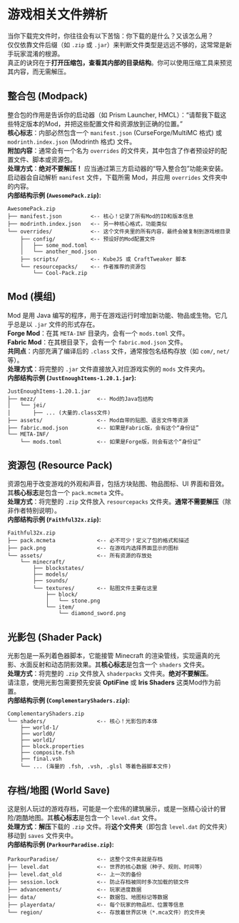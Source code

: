 # 游戏相关文件辨析

当你下载完文件时，你往往会有以下苦恼：你下载的是什么？又该怎么用？  
仅仅依靠文件后缀（如 `.zip` 或 `.jar`）来判断文件类型是远远不够的，这常常是新手玩家混淆的根源。  
真正的诀窍在于**打开压缩包，查看其内部的目录结构**。你可以使用压缩工具来预览其内容，而无需解压。

## 整合包 (Modpack)

整合包的作用是告诉你的启动器（如 Prism Launcher, HMCL）：“请帮我下载这些特定版本的Mod，并把这些配置文件和资源放到正确的位置。”  
**核心标志**：内部必然包含一个 `manifest.json` (CurseForge/MultiMC 格式) 或 `modrinth.index.json` (Modrinth 格式) 文件。  
**附加内容**：通常会有一个名为 `overrides` 的文件夹，其中包含了作者预设好的配置文件、脚本或资源包。  
**处理方式**：**绝对不要解压！** 应当通过第三方启动器的“导入整合包”功能来安装。启动器会自动解析 `manifest` 文件，下载所需 Mod，并应用 `overrides` 文件夹中的内容。  
**内部结构示例 (`AwesomePack.zip`):**

```text
AwesomePack.zip
├── manifest.json         <-- 核心！记录了所有Mod的ID和版本信息
├── modrinth.index.json   <-- 另一种核心格式，功能类似
└── overrides/            <-- 这个文件夹里的所有内容，最终会被复制到游戏根目录
    ├── config/           <-- 预设好的Mod配置文件
    │   ├── some_mod.toml
    │   └── another_mod.json
    ├── scripts/          <-- KubeJS 或 CraftTweaker 脚本
    └── resourcepacks/    <-- 作者推荐的资源包
        └── Cool-Pack.zip
```

## Mod (模组)

Mod 是用 Java 编写的程序，用于在游戏运行时增加新功能、物品或生物。它几乎总是以 `.jar` 文件的形式存在。  
**Forge Mod**：在其 `META-INF` 目录内，会有一个 `mods.toml` 文件。  
**Fabric Mod**：在其根目录下，会有一个 `fabric.mod.json` 文件。  
**共同点**：内部充满了编译后的 `.class` 文件，通常按包名结构存放（如 `com/`, `net/` 等）。  
**处理方式**：将完整的 `.jar` 文件直接放入对应游戏实例的 `mods` 文件夹内。  
**内部结构示例 (`JustEnoughItems-1.20.1.jar`):**

```text
JustEnoughItems-1.20.1.jar
├── mezz/                   <-- Mod的Java包结构
│   └── jei/
│       ├── ... (大量的.class文件)
├── assets/                 <-- Mod自带的贴图、语言文件等资源
├── fabric.mod.json         <-- 如果是Fabric版，会有这个“身份证”
└── META-INF/
    └── mods.toml           <-- 如果是Forge版，则会有这个“身份证”
```

## 资源包 (Resource Pack)

资源包用于改变游戏的外观和声音，包括方块贴图、物品图标、UI 界面和音效。其**核心标志**是包含一个 `pack.mcmeta` 文件。  
**处理方式**：将完整的 `.zip` 文件放入 `resourcepacks` 文件夹。**通常不需要解压**（除非作者特别说明）。  
**内部结构示例 (`Faithful32x.zip`):**

```text
Faithful32x.zip
├── pack.mcmeta             <-- 必不可少！定义了包的格式和描述
├── pack.png                <-- 在游戏内选择界面显示的图标
└── assets/                 <-- 所有资源的存放处
    └── minecraft/
        ├── blockstates/
        ├── models/
        ├── sounds/
        └── textures/       <-- 贴图文件主要在这里
            ├── block/
            │   └── stone.png
            └── item/
                └── diamond_sword.png
```

## 光影包 (Shader Pack)

光影包是一系列着色器脚本，它能接管 Minecraft 的渲染管线，实现逼真的光影、水面反射和动态阴影效果。其**核心标志**是包含一个 `shaders` 文件夹。  
**处理方式**：将完整的 `.zip` 文件放入 `shaderpacks` 文件夹。**绝对不要解压**。  
请注意，使用光影包需要预先安装 **OptiFine** 或 **Iris Shaders** 这类Mod作为前置。  
**内部结构示例 (`ComplementaryShaders.zip`):**

```text
ComplementaryShaders.zip
└── shaders/                <-- 核心！光影包的本体
    ├── world-1/
    ├── world0/
    ├── world1/
    ├── block.properties
    ├── composite.fsh
    ├── final.vsh
    └── ... (海量的 .fsh, .vsh, .glsl 等着色器脚本文件)
```

## 存档/地图 (World Save)

这是别人玩过的游戏存档，可能是一个宏伟的建筑展示，或是一张精心设计的冒险/跑酷地图。其**核心标志**是包含一个 `level.dat` 文件。  
**处理方式**：**解压**下载的 `.zip` 文件。将**这个文件夹**（即包含 `level.dat` 的文件夹）移动到 `saves` 文件夹中。  
**内部结构示例 (`ParkourParadise.zip`):**

```text
ParkourParadise/            <-- 这整个文件夹就是存档
├── level.dat               <-- 世界的核心数据（种子、规则、时间等）
├── level.dat_old           <-- 上一次的备份
├── session.lock            <-- 防止存档被同时多次加载的锁文件
├── advancements/           <-- 玩家进度数据
├── data/                   <-- 数据包、地图标记等数据
├── playerdata/             <-- 每个玩家的物品栏、位置等信息
└── region/                 <-- 存放着世界区块（*.mca文件）的文件夹
```

